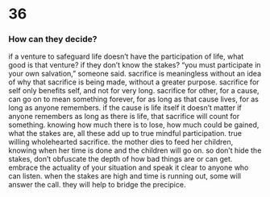 # 36

### How can they decide?

if a venture to safeguard life doesn’t have the participation of life, what good is that venture? if they don’t know the stakes? “you must participate in your own salvation,” someone said. sacrifice is meaningless without an idea of why that sacrifice is being made, without a greater purpose. sacrifice for self only benefits self, and not for very long. sacrifice for other, for a cause, can go on to mean something forever, for as long as that cause lives, for as long as anyone remembers. if the cause is life itself it doesn’t matter if anyone remembers as long as there is life, that sacrifice will count for something. knowing how much there is to lose, how much could be gained, what the stakes are, all these add up to true mindful participation. true willing wholehearted sacrifice. the mother dies to feed her children,  knowing  when her time is done and the children will go on. so don’t hide the stakes, don’t obfuscate the depth of how bad things are or can get. embrace the actuality of your situation and speak it clear to anyone who can listen. when the stakes are high and time is running out, some will answer the call. they will help to bridge the precipice. 